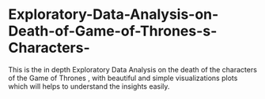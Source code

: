 # Exploratory-Data-Analysis-on-Death-of-Game-of-Thrones-s-Characters-
This is the in depth Exploratory Data Analysis on the death of the characters of the  Game of Thrones , with beautiful and simple visualizations plots which will helps to understand the insights easily.
